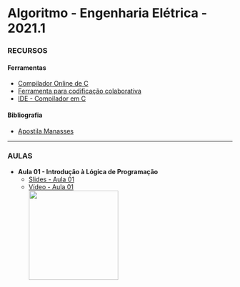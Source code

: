 # Algoritmo - Engenharia Elétrica - 2021.1

### RECURSOS
#### Ferramentas
* [Compilador Online de C](https://www.onlinegdb.com/online_c_compiler)
* [Ferramenta para codificação colaborativa](https://replit.com/ )
* [IDE - Compilador em C](https://www.fosshub.com/Code-Blocks.html?dwl=codeblocks-20.03mingw-setup.exe)
#### Bibliografia
* [Apostila Manasses](https://github.com/kennedyaraujo/ifc/blob/main/algoritmo/bibliografia/mini-apostila-c-manasses.pdf) 

---

### AULAS
* **Aula 01 - Introdução à Lógica de Programação**   
    * [Slides - Aula 01](https://github.com/kennedyaraujo/ifc/blob/main/algoritmo/slides/aula01-algoritmo.pdf)
    * [Vídeo - Aula 01](https://youtu.be/JAkcA0eMRFg) <br/>
    <a href="https://youtu.be/JAkcA0eMRFg"> <img src="https://img.youtube.com/vi/JAkcA0eMRFg/maxresdefault.jpg" width="200"></a>  
    <!-- [![Vídeo - Aula 01](https://img.youtube.com/vi/JAkcA0eMRFg/maxresdefault.jpg)](https://youtu.be/JAkcA0eMRFg) -->
